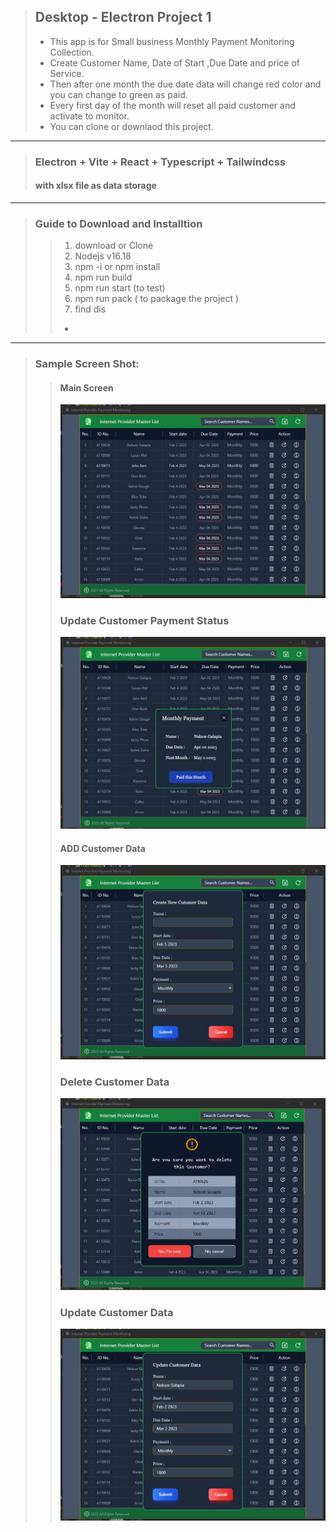 > ## Desktop - Electron Project 1
>
> -  This app is for Small business Monthly Payment Monitoring Collection.
> -  Create Customer Name, Date of Start ,Due Date and price of Service.
> -  Then after one month the due date data will change red color and you can change to green as paid.
> -  Every first day of the month will reset all paid customer and activate to monitor.
> -  You can clone or downlaod this project.

---

> ### Electron + Vite + React + Typescript + Tailwindcss
>
> #### with xlsx file as data storage

---

> ### Guide to Download and Installtion
>
> > 1. download or Clone
> > 2. Nodejs v16.18
> > 3. npm -i or npm install
> > 4. npm run build
> > 5. npm run start (to test)
> > 6. npm run pack ( to package the project )
> > 7. find dis
> >
> > -

---

> ### Sample Screen Shot:
>
> > #### Main Screen
> >
> > ![ISP image](packages/renderer/src/assets/SS-1.png)
> >
> > ### Update Customer Payment Status
> >
> > ![ISP image](packages/renderer/src/assets/SS-2.png)
> >
> > #### ADD Customer Data
> >
> > ![ISP image](packages/renderer/src/assets/SS-3.png)
> >
> > ### Delete Customer Data
> >
> > ![ISP image](packages/renderer/src/assets/SS-4.png)
> >
> > ### Update Customer Data
> >
> > ![ISP image](packages/renderer/src/assets/SS-5.png)

